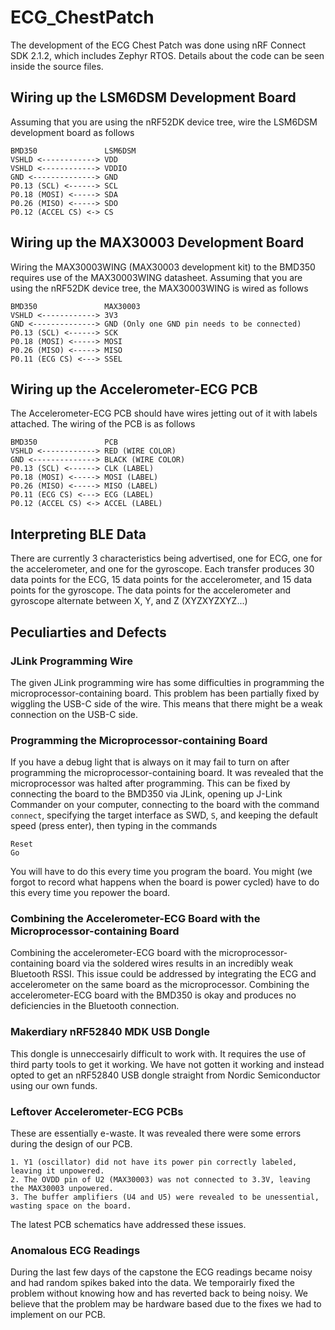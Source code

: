 # ECG_ChestPatch

The development of the ECG Chest Patch was done using nRF Connect SDK 2.1.2, which includes Zephyr RTOS. Details about the code can be seen inside the source files.

## Wiring up the LSM6DSM Development Board

Assuming that you are using the nRF52DK device tree, wire the LSM6DSM development board as follows

```
BMD350               LSM6DSM
VSHLD <------------> VDD
VSHLD <------------> VDDIO
GND <--------------> GND
P0.13 (SCL) <------> SCL
P0.18 (MOSI) <-----> SDA
P0.26 (MISO) <-----> SDO
P0.12 (ACCEL CS) <-> CS
```

## Wiring up the MAX30003 Development Board

Wiring the MAX30003WING (MAX30003 development kit) to the BMD350 requires use of the MAX30003WING datasheet. Assuming that you are using the nRF52DK device tree, the MAX30003WING is wired as follows

```
BMD350               MAX30003
VSHLD <------------> 3V3
GND <--------------> GND (Only one GND pin needs to be connected)
P0.13 (SCL) <------> SCK
P0.18 (MOSI) <-----> MOSI
P0.26 (MISO) <-----> MISO
P0.11 (ECG CS) <---> SSEL
```

## Wiring up the Accelerometer-ECG PCB

The Accelerometer-ECG PCB should have wires jetting out of it with labels attached. The wiring of the PCB is as follows

```
BMD350               PCB
VSHLD <------------> RED (WIRE COLOR)
GND <--------------> BLACK (WIRE COLOR)
P0.13 (SCL) <------> CLK (LABEL)
P0.18 (MOSI) <-----> MOSI (LABEL)
P0.26 (MISO) <-----> MISO (LABEL)
P0.11 (ECG CS) <---> ECG (LABEL)
P0.12 (ACCEL CS) <-> ACCEL (LABEL)
```

## Interpreting BLE Data

There are currently 3 characteristics being advertised, one for ECG, one for the accelerometer, and one for the gyroscope. Each transfer produces 30 data points for the ECG, 15 data points for the accelerometer, and 15 data points for the gyroscope. The data points for the accelerometer and gyroscope alternate between X, Y, and Z (XYZXYZXYZ...)

## Peculiarties and Defects

### JLink Programming Wire

The given JLink programming wire has some difficulties in programming the microprocessor-containing board. This problem has been partially fixed by wiggling the USB-C side of the wire. This means that there might be a weak connection on the USB-C side.

### Programming the Microprocessor-containing Board

If you have a debug light that is always on it may fail to turn on after programming the microprocessor-containing board. It was revealed that the microprocessor was halted after programming. This can be fixed by connecting the board to the BMD350 via JLink, opening up J-Link Commander on your computer, connecting to the board with the command `connect`, specifying the target interface as SWD, `S`, and keeping the default speed (press enter), then typing in the commands

```
Reset
Go
```

You will have to do this every time you program the board. You might (we forgot to record what happens when the board is power cycled) have to do this every time you repower the board.

### Combining the Accelerometer-ECG Board with the Microprocessor-containing Board

Combining the accelerometer-ECG board with the microprocessor-containing board via the soldered wires results in an incredibly weak Bluetooth RSSI. This issue could be addressed by integrating the ECG and accelerometer on the same board as the microprocessor. Combining the accelerometer-ECG board with the BMD350 is okay and produces no deficiencies in the Bluetooth connection.

### Makerdiary nRF52840 MDK USB Dongle

This dongle is unneccesairly difficult to work with. It requires the use of third party tools to get it working. We have not gotten it working and instead opted to get an nRF52840 USB dongle straight from Nordic Semiconductor using our own funds. 

### Leftover Accelerometer-ECG PCBs

These are essentially e-waste. It was revealed there were some errors during the design of our PCB.

    1. Y1 (oscillator) did not have its power pin correctly labeled, leaving it unpowered.
    2. The OVDD pin of U2 (MAX30003) was not connected to 3.3V, leaving the MAX30003 unpowered.
    3. The buffer amplifiers (U4 and U5) were revealed to be unessential, wasting space on the board.

The latest PCB schematics have addressed these issues.

### Anomalous ECG Readings

During the last few days of the capstone the ECG readings became noisy and had random spikes baked into the data. We temporairly fixed the problem without knowing how and has reverted back to being noisy. We believe that the problem may be hardware based due to the fixes we had to implement on our PCB.